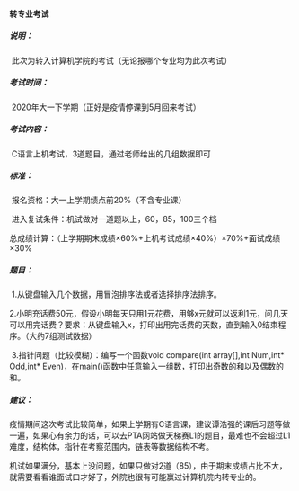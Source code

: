 #### 转专业考试

##### 说明：

​	此次为转入计算机学院的考试（无论报哪个专业均为此次考试）

##### 考试时间：

​	2020年大一下学期（正好是疫情停课到5月回来考试）

##### 考试内容：

​	C语言上机考试，3道题目，通过老师给出的几组数据即可

##### 标准：

​	报名资格：大一上学期绩点前20%（不含专业课）

​	进入复试条件：机试做对一道题以上，60，85，100三个档	

​	总成绩计算：（上学期期末成绩×60%+上机考试成绩×40%）×70%+面试成绩×30%

##### 题目：

​	1.从键盘输入几个数据，用冒泡排序法或者选择排序法排序。

​	2.小明充话费50元，假设小明每天只用1元花费，用够x元就可以返利1元，问几天可以用完话费？要求：从键盘输入x，打印出用完话费的天数，直到输入0结束程序。（大约7组测试数据）

​	3.指针问题（比较模糊）：编写一个函数void compare(int array[],int Num,int* Odd,int* Even)，在main()函数中任意输入一组数，打印出奇数的和以及偶数的和。

##### 建议：

​	疫情期间这次考试比较简单，如果上学期有C语言课，建议谭浩强的课后习题等做一遍，如果心有余力的话，可以去PTA网站做天梯赛L1的题目，最难也不会超过L1难度，结构体，指针在考察范围内，链表等数据结构不考。

​	机试如果满分，基本上没问题，如果只做对2道（85），由于期末成绩占比不大，就需要看看谁面试口才好了，外院也很有可能赢过计算机院内转专业的。

